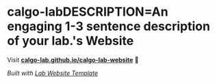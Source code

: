 
# calgo-labDESCRIPTION=An engaging 1-3 sentence description of your lab.'s Website

Visit **[calgo-lab.github.io/calgo-lab-website](https://calgo-lab.github.io/calgo-lab-website)** 🚀

_Built with [Lab Website Template](https://greene-lab.gitbook.io/lab-website-template-docs)_

